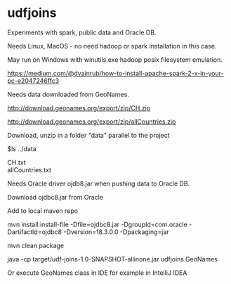 # udfjoins

Experiments with spark, public data and Oracle DB.

Needs Linux, MacOS - no need hadoop or spark installation in this case.

May run on Windows with winutils.exe hadoop posix filesystem emulation.

https://medium.com/@dvainrub/how-to-install-apache-spark-2-x-in-your-pc-e2047246ffc3


Needs data downloaded from GeoNames.

http://download.geonames.org/export/zip/CH.zip

http://download.geonames.org/export/zip/allCountries.zip

Download, unzip in a folder "data" parallel to the project

$ls ../data

CH.txt                                  
allCountries.txt

Needs Oracle driver ojdb8.jar when pushing data to Oracle DB.

Download ojdbc8.jar from Oracle

Add to local maven repo

mvn install:install-file -Dfile=ojdbc8.jar -DgroupId=com.oracle -DartifactId=ojdbc8 -Dversion=18.3.0.0 -Dpackaging=jar

mvn clean package

java -cp target/udf-joins-1.0-SNAPSHOT-allinone.jar udfjoins.GeoNames
 
Or execute GeoNames class in IDE for example in IntelliJ IDEA
